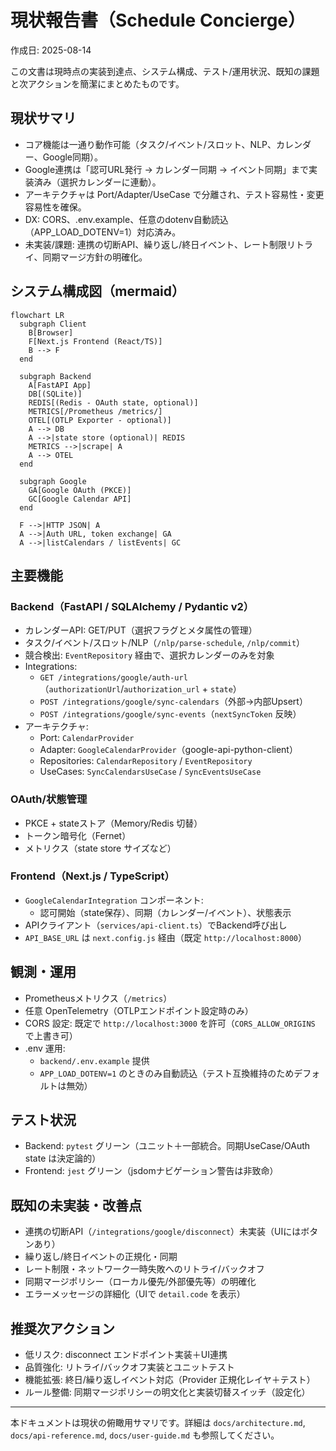 # 現状報告書（Schedule Concierge）

作成日: 2025-08-14

この文書は現時点の実装到達点、システム構成、テスト/運用状況、既知の課題と次アクションを簡潔にまとめたものです。

## 現状サマリ

- コア機能は一通り動作可能（タスク/イベント/スロット、NLP、カレンダー、Google同期）。
- Google連携は「認可URL発行 → カレンダー同期 → イベント同期」まで実装済み（選択カレンダーに連動）。
- アーキテクチャは Port/Adapter/UseCase で分離され、テスト容易性・変更容易性を確保。
- DX: CORS、.env.example、任意のdotenv自動読込（APP_LOAD_DOTENV=1）対応済み。
- 未実装/課題: 連携の切断API、繰り返し/終日イベント、レート制限リトライ、同期マージ方針の明確化。

## システム構成図（mermaid）

```mermaid
flowchart LR
  subgraph Client
    B[Browser]
    F[Next.js Frontend (React/TS)]
    B --> F
  end

  subgraph Backend
    A[FastAPI App]
    DB[(SQLite)]
    REDIS[(Redis - OAuth state, optional)]
    METRICS[/Prometheus /metrics/]
    OTEL[(OTLP Exporter - optional)]
    A --> DB
    A -->|state store (optional)| REDIS
    METRICS -->|scrape| A
    A --> OTEL
  end

  subgraph Google
    GA[Google OAuth (PKCE)]
    GC[Google Calendar API]
  end

  F -->|HTTP JSON| A
  A -->|Auth URL, token exchange| GA
  A -->|listCalendars / listEvents| GC
```

## 主要機能

### Backend（FastAPI / SQLAlchemy / Pydantic v2）

- カレンダーAPI: GET/PUT（選択フラグとメタ属性の管理）
- タスク/イベント/スロット/NLP（`/nlp/parse-schedule`, `/nlp/commit`）
- 競合検出: `EventRepository` 経由で、選択カレンダーのみを対象
- Integrations:
  - `GET /integrations/google/auth-url`（`authorizationUrl`/`authorization_url` + `state`）
  - `POST /integrations/google/sync-calendars`（外部→内部Upsert）
  - `POST /integrations/google/sync-events`（`nextSyncToken` 反映）
- アーキテクチャ:
  - Port: `CalendarProvider`
  - Adapter: `GoogleCalendarProvider`（google-api-python-client）
  - Repositories: `CalendarRepository` / `EventRepository`
  - UseCases: `SyncCalendarsUseCase` / `SyncEventsUseCase`

### OAuth/状態管理

- PKCE + stateストア（Memory/Redis 切替）
- トークン暗号化（Fernet）
- メトリクス（state store サイズなど）

### Frontend（Next.js / TypeScript）

- `GoogleCalendarIntegration` コンポーネント:
  - 認可開始（state保存）、同期（カレンダー/イベント）、状態表示
- APIクライアント（`services/api-client.ts`）でBackend呼び出し
- `API_BASE_URL` は `next.config.js` 経由（既定 `http://localhost:8000`）

## 観測・運用

- Prometheusメトリクス（`/metrics`）
- 任意 OpenTelemetry（OTLPエンドポイント設定時のみ）
- CORS 設定: 既定で `http://localhost:3000` を許可（`CORS_ALLOW_ORIGINS` で上書き可）
- .env 運用:
  - `backend/.env.example` 提供
  - `APP_LOAD_DOTENV=1` のときのみ自動読込（テスト互換維持のためデフォルトは無効）

## テスト状況

- Backend: `pytest` グリーン（ユニット＋一部統合。同期UseCase/OAuth state は決定論的）
- Frontend: `jest` グリーン（jsdomナビゲーション警告は非致命）

## 既知の未実装・改善点

- 連携の切断API（`/integrations/google/disconnect`）未実装（UIにはボタンあり）
- 繰り返し/終日イベントの正規化・同期
- レート制限・ネットワーク一時失敗へのリトライ/バックオフ
- 同期マージポリシー（ローカル優先/外部優先等）の明確化
- エラーメッセージの詳細化（UIで `detail.code` を表示）

## 推奨次アクション

- 低リスク: disconnect エンドポイント実装＋UI連携
- 品質強化: リトライ/バックオフ実装とユニットテスト
- 機能拡張: 終日/繰り返しイベント対応（Provider 正規化レイヤ＋テスト）
- ルール整備: 同期マージポリシーの明文化と実装切替スイッチ（設定化）

---
本ドキュメントは現状の俯瞰用サマリです。詳細は `docs/architecture.md`, `docs/api-reference.md`, `docs/user-guide.md` も参照してください。
